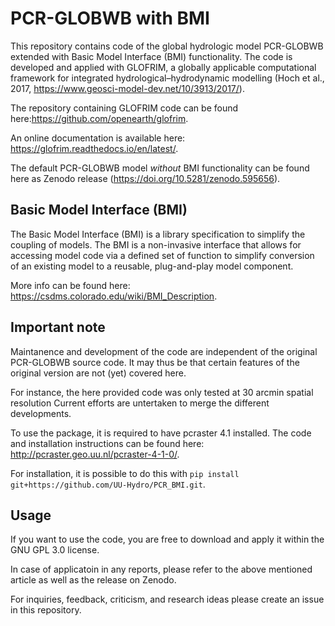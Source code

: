 # PCR-GLOBWB with BMI
This repository contains code of the global hydrologic model PCR-GLOBWB extended with Basic Model Interface (BMI) functionality.
The code is developed and applied with GLOFRIM, a globally applicable computational framework for integrated hydrological–hydrodynamic modelling (Hoch et al., 2017, https://www.geosci-model-dev.net/10/3913/2017/).

The repository containing GLOFRIM code can be found here:https://github.com/openearth/glofrim.

An online documentation is available here: https://glofrim.readthedocs.io/en/latest/.

The default PCR-GLOBWB model *without* BMI functionality can be found here as Zenodo release (https://doi.org/10.5281/zenodo.595656).

## Basic Model Interface (BMI)
The Basic Model Interface (BMI) is a library specification to simplify the coupling of models.
The BMI is a non-invasive interface that allows for accessing model code via a defined set of function to simplify conversion of an existing model to a reusable, plug-and-play model component.

More info can be found here: https://csdms.colorado.edu/wiki/BMI_Description.

## Important note
Maintanence and development of the code are independent of the original PCR-GLOBWB source code. It may thus be that certain features of the original version are not (yet) covered here.

For instance, the here provided code was only tested at 30 arcmin spatial resolution
Current efforts are untertaken to merge the different developments.

To use the package, it is required to have pcraster 4.1 installed. The code and installation instructions can be found here: http://pcraster.geo.uu.nl/pcraster-4-1-0/.

For installation, it is possible to do this with `pip install git+https://github.com/UU-Hydro/PCR_BMI.git`.

## Usage
If you want to use the code, you are free to download and apply it within the GNU GPL 3.0 license.

In case of applicatoin in any reports, please refer to the above mentioned article as well as the release on Zenodo.

For inquiries, feedback, criticism, and research ideas please create an issue in this repository.


